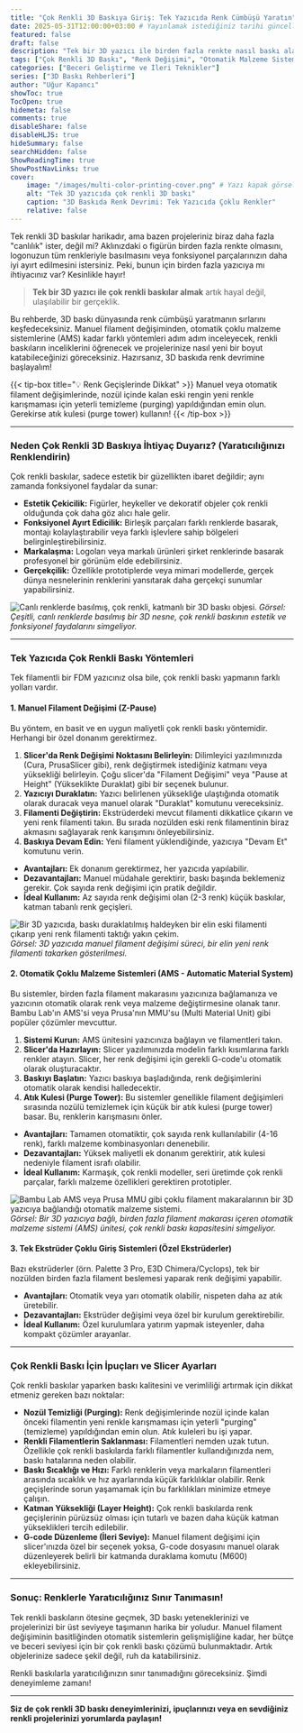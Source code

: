 ```yaml
---
title: "Çok Renkli 3D Baskıya Giriş: Tek Yazıcıda Renk Cümbüşü Yaratın"
date: 2025-05-31T12:00:00+03:00 # Yayınlamak istediğiniz tarihi güncelleyebilirsiniz
featured: false
draft: false
description: "Tek bir 3D yazıcı ile birden fazla renkte nasıl baskı alacağınızı öğrenin. Manuel filament değişimi (Z-Pause) ve otomatik çoklu malzeme sistemleri (AMS) ile renkli 3D baskı teknikleri rehberi."
tags: ["Çok Renkli 3D Baskı", "Renk Değişimi", "Otomatik Malzeme Sistemi", "AMS", "Bambu Lab AMS", "Prusa MMU", "Manuel Renk Değişimi", "Renkli Baskı İpuçları", "Teknik İpuçları"]
categories: ["Beceri Geliştirme ve İleri Teknikler"]
series: ["3D Baskı Rehberleri"]
author: "Uğur Kapancı"
showToc: true
TocOpen: true
hidemeta: false
comments: true
disableShare: false
disableHLJS: true
hideSummary: false
searchHidden: false
ShowReadingTime: true
ShowPostNavLinks: true
cover:
    image: "/images/multi-color-printing-cover.png" # Yazı kapak görseli
    alt: "Tek 3D yazıcıda çok renkli 3D baskı"
    caption: "3D Baskıda Renk Devrimi: Tek Yazıcıda Çoklu Renkler"
    relative: false
---
```


Tek renkli 3D baskılar harikadır, ama bazen projeleriniz biraz daha fazla "canlılık" ister, değil mi? Aklınızdaki o figürün birden fazla renkte olmasını, logonuzun tüm renkleriyle basılmasını veya fonksiyonel parçalarınızın daha iyi ayırt edilmesini istersiniz. Peki, bunun için birden fazla yazıcıya mı ihtiyacınız var? Kesinlikle hayır!

> **Tek bir 3D yazıcı ile çok renkli baskılar almak** artık hayal değil, ulaşılabilir bir gerçeklik.

Bu rehberde, 3D baskı dünyasında renk cümbüşü yaratmanın sırlarını keşfedeceksiniz. Manuel filament değişiminden, otomatik çoklu malzeme sistemlerine (AMS) kadar farklı yöntemleri adım adım inceleyecek, renkli baskıların inceliklerini öğrenecek ve projelerinize nasıl yeni bir boyut katabileceğinizi göreceksiniz. Hazırsanız, 3D baskıda renk devrimine başlayalım!

{{< tip-box title="💡 Renk Geçişlerinde Dikkat" >}}
Manuel veya otomatik filament değişimlerinde, nozül içinde kalan eski rengin yeni renkle karışmaması için yeterli temizleme (purging) yapıldığından emin olun. Gerekirse atık kulesi (purge tower) kullanın!
{{< /tip-box >}}

---

### **Neden Çok Renkli 3D Baskıya İhtiyaç Duyarız? (Yaratıcılığınızı Renklendirin)**

Çok renkli baskılar, sadece estetik bir güzellikten ibaret değildir; aynı zamanda fonksiyonel faydalar da sunar:

* **Estetik Çekicilik:** Figürler, heykeller ve dekoratif objeler çok renkli olduğunda çok daha göz alıcı hale gelir.
* **Fonksiyonel Ayırt Edicilik:** Birleşik parçaları farklı renklerde basarak, montajı kolaylaştırabilir veya farklı işlevlere sahip bölgeleri belirginleştirebilirsiniz.
* **Markalaşma:** Logoları veya markalı ürünleri şirket renklerinde basarak profesyonel bir görünüm elde edebilirsiniz.
* **Gerçekçilik:** Özellikle prototiplerde veya mimari modellerde, gerçek dünya nesnelerinin renklerini yansıtarak daha gerçekçi sunumlar yapabilirsiniz.

![Canlı renklerde basılmış, çok renkli, katmanlı bir 3D baskı objesi.](/images/multi-color-why.png "Çok Renkli Baskının Avantajları")
*Görsel: Çeşitli, canlı renklerde basılmış bir 3D nesne, çok renkli baskının estetik ve fonksiyonel faydalarını simgeliyor.*

---

### **Tek Yazıcıda Çok Renkli Baskı Yöntemleri**

Tek filamentli bir FDM yazıcınız olsa bile, çok renkli baskı yapmanın farklı yolları vardır.

#### **1. Manuel Filament Değişimi (Z-Pause)**

Bu yöntem, en basit ve en uygun maliyetli çok renkli baskı yöntemidir. Herhangi bir özel donanım gerektirmez.

1.  **Slicer'da Renk Değişimi Noktasını Belirleyin:** Dilimleyici yazılımınızda (Cura, PrusaSlicer gibi), renk değiştirmek istediğiniz katmanı veya yüksekliği belirleyin. Çoğu slicer'da "Filament Değişimi" veya "Pause at Height" (Yükseklikte Duraklat) gibi bir seçenek bulunur.
2.  **Yazıcıyı Duraklatın:** Yazıcı belirlenen yüksekliğe ulaştığında otomatik olarak duracak veya manuel olarak "Duraklat" komutunu vereceksiniz.
3.  **Filamenti Değiştirin:** Ekstrüderdeki mevcut filamenti dikkatlice çıkarın ve yeni renk filamenti takın. Bu sırada nozülden eski renk filamentinin biraz akmasını sağlayarak renk karışımını önleyebilirsiniz.
4.  **Baskıya Devam Edin:** Yeni filament yüklendiğinde, yazıcıya "Devam Et" komutunu verin.

* **Avantajları:** Ek donanım gerektirmez, her yazıcıda yapılabilir.
* **Dezavantajları:** Manuel müdahale gerektirir, baskı başında beklemeniz gerekir. Çok sayıda renk değişimi için pratik değildir.
* **İdeal Kullanım:** Az sayıda renk değişimi olan (2-3 renk) küçük baskılar, katman tabanlı renk geçişleri.

![Bir 3D yazıcıda, baskı duraklatılmış haldeyken bir elin eski filamenti çıkarıp yeni renk filamenti taktığı yakın çekim.](/images/manual-filament-change.png "Manuel Filament Değişimi")
*Görsel: 3D yazıcıda manuel filament değişimi süreci, bir elin yeni renk filamenti takarken gösterilmesi.*

#### **2. Otomatik Çoklu Malzeme Sistemleri (AMS - Automatic Material System)**

Bu sistemler, birden fazla filament makarasını yazıcınıza bağlamanıza ve yazıcının otomatik olarak renk veya malzeme değiştirmesine olanak tanır. Bambu Lab'ın AMS'si veya Prusa'nın MMU'su (Multi Material Unit) gibi popüler çözümler mevcuttur.

1.  **Sistemi Kurun:** AMS ünitesini yazıcınıza bağlayın ve filamentleri takın.
2.  **Slicer'da Hazırlayın:** Slicer yazılımınızda modelin farklı kısımlarına farklı renkler atayın. Slicer, her renk değişimi için gerekli G-code'u otomatik olarak oluşturacaktır.
3.  **Baskıyı Başlatın:** Yazıcı baskıya başladığında, renk değişimlerini otomatik olarak kendisi halledecektir.
4.  **Atık Kulesi (Purge Tower):** Bu sistemler genellikle filament değişimleri sırasında nozülü temizlemek için küçük bir atık kulesi (purge tower) basar. Bu, renklerin karışmasını önler.

* **Avantajları:** Tamamen otomatiktir, çok sayıda renk kullanılabilir (4-16 renk), farklı malzeme kombinasyonları denenebilir.
* **Dezavantajları:** Yüksek maliyetli ek donanım gerektirir, atık kulesi nedeniyle filament israfı olabilir.
* **İdeal Kullanım:** Karmaşık, çok renkli modeller, seri üretimde çok renkli parçalar, farklı malzeme özellikleri gerektiren prototipler.

![Bambu Lab AMS veya Prusa MMU gibi çoklu filament makaralarının bir 3D yazıcıya bağlandığı otomatik malzeme sistemi.](/images/ams-multi-color.png "Otomatik Malzeme Sistemi (AMS)")
*Görsel: Bir 3D yazıcıya bağlı, birden fazla filament makarası içeren otomatik malzeme sistemi (AMS) ünitesi, çok renkli baskı kapasitesini simgeliyor.*

#### **3. Tek Ekstrüder Çoklu Giriş Sistemleri (Özel Ekstrüderler)**

Bazı ekstrüderler (örn. Palette 3 Pro, E3D Chimera/Cyclops), tek bir nozülden birden fazla filament beslemesi yaparak renk değişimi yapabilir.

* **Avantajları:** Otomatik veya yarı otomatik olabilir, nispeten daha az atık üretebilir.
* **Dezavantajları:** Ekstrüder değişimi veya özel bir kurulum gerektirebilir.
* **İdeal Kullanım:** Özel kurulumlara yatırım yapmak isteyenler, daha kompakt çözümler arayanlar.

---

### **Çok Renkli Baskı İçin İpuçları ve Slicer Ayarları**

Çok renkli baskılar yaparken baskı kalitesini ve verimliliği artırmak için dikkat etmeniz gereken bazı noktalar:

* **Nozül Temizliği (Purging):** Renk değişimlerinde nozül içinde kalan önceki filamentin yeni renkle karışmaması için yeterli "purging" (temizleme) yapıldığından emin olun. Atık kuleleri bu işi yapar.
* **Renkli Filamentlerin Saklanması:** Filamentleri nemden uzak tutun. Özellikle çok renkli baskılarda farklı filamentler kullandığınızda nem, baskı hatalarına neden olabilir.
* **Baskı Sıcaklığı ve Hızı:** Farklı renklerin veya markaların filamentleri arasında sıcaklık ve hız ayarlarında küçük farklılıklar olabilir. Renk geçişlerinde sorun yaşamamak için bu farklılıkları minimize etmeye çalışın.
* **Katman Yüksekliği (Layer Height):** Çok renkli baskılarda renk geçişlerinin pürüzsüz olması için tutarlı ve bazen daha küçük katman yükseklikleri tercih edilebilir.
* **G-code Düzenleme (İleri Seviye):** Manuel filament değişimi için slicer'ınızda özel bir seçenek yoksa, G-code dosyasını manuel olarak düzenleyerek belirli bir katmanda duraklama komutu (M600) ekleyebilirsiniz.

---

### **Sonuç: Renklerle Yaratıcılığınız Sınır Tanımasın!**

Tek renkli baskıların ötesine geçmek, 3D baskı yeteneklerinizi ve projelerinizi bir üst seviyeye taşımanın harika bir yoludur. Manuel filament değişiminin basitliğinden otomatik sistemlerin gelişmişliğine kadar, her bütçe ve beceri seviyesi için bir çok renkli baskı çözümü bulunmaktadır. Artık objelerinize sadece şekil değil, ruh da katabilirsiniz.

Renkli baskılarla yaratıcılığınızın sınır tanımadığını göreceksiniz. Şimdi deneyimleme zamanı!

---

**Siz de çok renkli 3D baskı deneyimlerinizi, ipuçlarınızı veya en sevdiğiniz renkli projelerinizi yorumlarda paylaşın!**